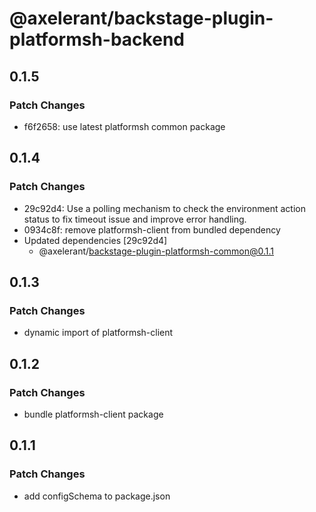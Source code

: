 # @axelerant/backstage-plugin-platformsh-backend

## 0.1.5

### Patch Changes

- f6f2658: use latest platformsh common package

## 0.1.4

### Patch Changes

- 29c92d4: Use a polling mechanism to check the environment action status to fix timeout issue and improve error handling.
- 0934c8f: remove platformsh-client from bundled dependency
- Updated dependencies [29c92d4]
  - @axelerant/backstage-plugin-platformsh-common@0.1.1

## 0.1.3

### Patch Changes

- dynamic import of platformsh-client

## 0.1.2

### Patch Changes

- bundle platformsh-client package

## 0.1.1

### Patch Changes

- add configSchema to package.json
